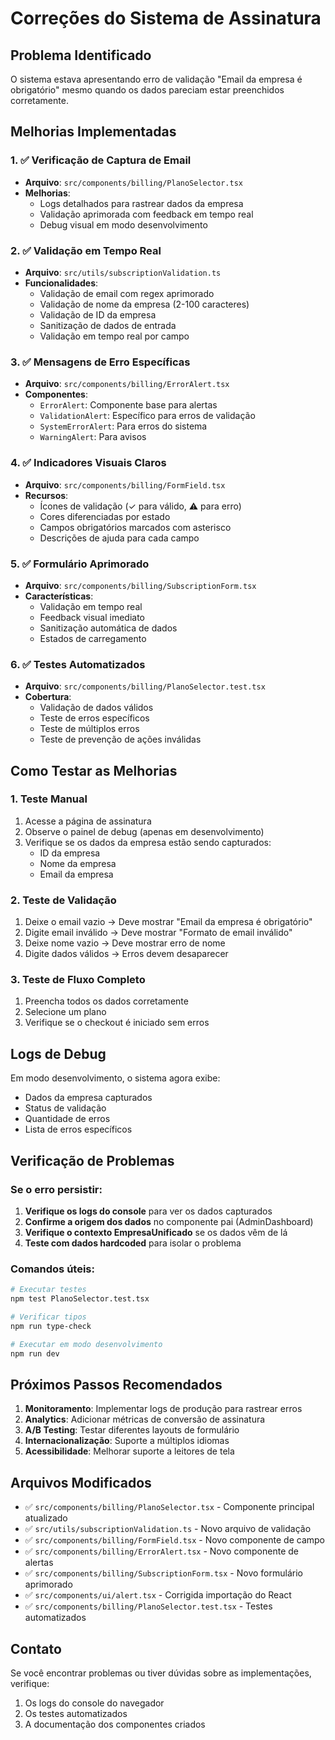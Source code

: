 # Correções do Sistema de Assinatura

## Problema Identificado
O sistema estava apresentando erro de validação "Email da empresa é obrigatório" mesmo quando os dados pareciam estar preenchidos corretamente.

## Melhorias Implementadas

### 1. ✅ Verificação de Captura de Email
- **Arquivo**: `src/components/billing/PlanoSelector.tsx`
- **Melhorias**:
  - Logs detalhados para rastrear dados da empresa
  - Validação aprimorada com feedback em tempo real
  - Debug visual em modo desenvolvimento

### 2. ✅ Validação em Tempo Real
- **Arquivo**: `src/utils/subscriptionValidation.ts`
- **Funcionalidades**:
  - Validação de email com regex aprimorado
  - Validação de nome da empresa (2-100 caracteres)
  - Validação de ID da empresa
  - Sanitização de dados de entrada
  - Validação em tempo real por campo

### 3. ✅ Mensagens de Erro Específicas
- **Arquivo**: `src/components/billing/ErrorAlert.tsx`
- **Componentes**:
  - `ErrorAlert`: Componente base para alertas
  - `ValidationAlert`: Específico para erros de validação
  - `SystemErrorAlert`: Para erros do sistema
  - `WarningAlert`: Para avisos

### 4. ✅ Indicadores Visuais Claros
- **Arquivo**: `src/components/billing/FormField.tsx`
- **Recursos**:
  - Ícones de validação (✓ para válido, ⚠ para erro)
  - Cores diferenciadas por estado
  - Campos obrigatórios marcados com asterisco
  - Descrições de ajuda para cada campo

### 5. ✅ Formulário Aprimorado
- **Arquivo**: `src/components/billing/SubscriptionForm.tsx`
- **Características**:
  - Validação em tempo real
  - Feedback visual imediato
  - Sanitização automática de dados
  - Estados de carregamento

### 6. ✅ Testes Automatizados
- **Arquivo**: `src/components/billing/PlanoSelector.test.tsx`
- **Cobertura**:
  - Validação de dados válidos
  - Teste de erros específicos
  - Teste de múltiplos erros
  - Teste de prevenção de ações inválidas

## Como Testar as Melhorias

### 1. Teste Manual
1. Acesse a página de assinatura
2. Observe o painel de debug (apenas em desenvolvimento)
3. Verifique se os dados da empresa estão sendo capturados:
   - ID da empresa
   - Nome da empresa
   - Email da empresa

### 2. Teste de Validação
1. Deixe o email vazio → Deve mostrar "Email da empresa é obrigatório"
2. Digite email inválido → Deve mostrar "Formato de email inválido"
3. Deixe nome vazio → Deve mostrar erro de nome
4. Digite dados válidos → Erros devem desaparecer

### 3. Teste de Fluxo Completo
1. Preencha todos os dados corretamente
2. Selecione um plano
3. Verifique se o checkout é iniciado sem erros

## Logs de Debug

Em modo desenvolvimento, o sistema agora exibe:
- Dados da empresa capturados
- Status de validação
- Quantidade de erros
- Lista de erros específicos

## Verificação de Problemas

### Se o erro persistir:
1. **Verifique os logs do console** para ver os dados capturados
2. **Confirme a origem dos dados** no componente pai (AdminDashboard)
3. **Verifique o contexto EmpresaUnificado** se os dados vêm de lá
4. **Teste com dados hardcoded** para isolar o problema

### Comandos úteis:
```bash
# Executar testes
npm test PlanoSelector.test.tsx

# Verificar tipos
npm run type-check

# Executar em modo desenvolvimento
npm run dev
```

## Próximos Passos Recomendados

1. **Monitoramento**: Implementar logs de produção para rastrear erros
2. **Analytics**: Adicionar métricas de conversão de assinatura
3. **A/B Testing**: Testar diferentes layouts de formulário
4. **Internacionalização**: Suporte a múltiplos idiomas
5. **Acessibilidade**: Melhorar suporte a leitores de tela

## Arquivos Modificados

- ✅ `src/components/billing/PlanoSelector.tsx` - Componente principal atualizado
- ✅ `src/utils/subscriptionValidation.ts` - Novo arquivo de validação
- ✅ `src/components/billing/FormField.tsx` - Novo componente de campo
- ✅ `src/components/billing/ErrorAlert.tsx` - Novo componente de alertas
- ✅ `src/components/billing/SubscriptionForm.tsx` - Novo formulário aprimorado
- ✅ `src/components/ui/alert.tsx` - Corrigida importação do React
- ✅ `src/components/billing/PlanoSelector.test.tsx` - Testes automatizados

## Contato

Se você encontrar problemas ou tiver dúvidas sobre as implementações, verifique:
1. Os logs do console do navegador
2. Os testes automatizados
3. A documentação dos componentes criados